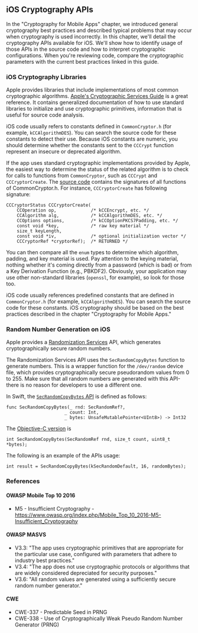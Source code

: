 ## iOS Cryptography APIs

In the "Cryptography for Mobile Apps" chapter, we introduced general cryptography best practices and described typical problems that may occur when cryptography is used incorrectly. In this chapter, we'll detail the cryptography APIs available for iOS. We'll show how to identify usage of those APIs in the source code and how to interpret cryptographic configurations. When you're reviewing code, compare the cryptographic parameters with the current best practices linked in this guide.

### iOS Cryptography Libraries

Apple provides libraries that include implementations of most common cryptographic algorithms. [Apple's Cryptographic Services Guide](https://developer.apple.com/library/content/documentation/Security/Conceptual/cryptoservices/GeneralPurposeCrypto/GeneralPurposeCrypto.html "Apple Cryptographic Services Guide") is a great reference. It contains generalized documentation of how to use standard libraries to initialize and use cryptographic primitives, information that is useful for source code analysis.

iOS code usually refers to constants defined in `CommonCryptor.h` (for example, `kCCAlgorithmDES`). You can search the source code for these constants to detect their use. Because iOS constants are numeric, you should determine whether the constants sent to the `CCCrypt` function represent an insecure or deprecated algorithm.

If the app uses standard cryptographic implementations provided by Apple, the easiest way to determine the status of the related algorithm is to check for calls to functions from `CommonCryptor`, such as `CCCrypt` and `CCCryptorCreate`. The [source code](https://opensource.apple.com/source/CommonCrypto/CommonCrypto-36064/CommonCrypto/CommonCryptor.h "CommonCryptor.h") contains the signatures of all functions of CommonCryptor.h. For instance, `CCCryptorCreate` has following signature:

```
CCCryptorStatus CCCryptorCreate(
	CCOperation op,             /* kCCEncrypt, etc. */
	CCAlgorithm alg,            /* kCCAlgorithmDES, etc. */
	CCOptions options,          /* kCCOptionPKCS7Padding, etc. */
	const void *key,            /* raw key material */
	size_t keyLength,
	const void *iv,             /* optional initialization vector */
	CCCryptorRef *cryptorRef);  /* RETURNED */
```

You can then compare all the `enum` types to determine which algorithm, padding, and key material is used. Pay attention to the keying material, nothing whether it's coming directly from a password (which is bad) or from a Key Derivation Function (e.g., PBKDF2). Obviously, your application may use other non-standard libraries (`openssl`, for example), so look for those too.

iOS code usually references predefined constants that are defined in `CommonCryptor.h` (for example, `kCCAlgorithmDES`). You can search the source code for these constants. iOS cryptography should be based on the best practices described in the chapter "Cryptography for Mobile Apps."

### Random Number Generation on iOS

Apple provides a [Randomization Services](https://developer.apple.com/reference/security/randomization_services "Randomization Services") API, which generates cryptographically secure random numbers.

The Randomization Services API uses the `SecRandomCopyBytes` function to generate numbers. This is a wrapper function for the `/dev/random` device file, which provides cryptographically secure pseudorandom values from 0 to 255. Make sure that all random numbers are generated with this API-there is no reason for developers to use a different one.

In Swift, the [`SecRandomCopyBytes` API](https://developer.apple.com/reference/security/1399291-secrandomcopybytes "SecRandomCopyBytes (Swift)") is defined as follows:
```
func SecRandomCopyBytes(_ rnd: SecRandomRef?,
                      _ count: Int,
                      _ bytes: UnsafeMutablePointer<UInt8>) -> Int32
```

The [Objective-C version](https://developer.apple.com/reference/security/1399291-secrandomcopybytes?language=objc "SecRandomCopyBytes (Objective-C)") is
```
int SecRandomCopyBytes(SecRandomRef rnd, size_t count, uint8_t *bytes);
```

The following is an example of the APIs usage:
```
int result = SecRandomCopyBytes(kSecRandomDefault, 16, randomBytes);
```

### References

#### OWASP Mobile Top 10 2016
- M5 - Insufficient Cryptography - https://www.owasp.org/index.php/Mobile_Top_10_2016-M5-Insufficient_Cryptography

#### OWASP MASVS
- V3.3: "The app uses cryptographic primitives that are appropriate for the particular use case, configured with parameters that adhere to industry best practices."
- V3.4: "The app does not use cryptographic protocols or algorithms that are widely considered depreciated for security purposes."
- V3.6: "All random values are generated using a sufficiently secure random number generator."

#### CWE
- CWE-337 - Predictable Seed in PRNG
- CWE-338 - Use of Cryptographically Weak Pseudo Random Number Generator (PRNG)
